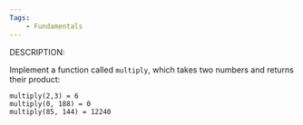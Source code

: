 ```yaml
---
Tags:
    - Fundamentals
---
```


DESCRIPTION:

Implement a function called `multiply`, which takes two numbers and returns their product:

```
multiply(2,3) = 6
multiply(0, 188) = 0
multiply(85, 144) = 12240
```
